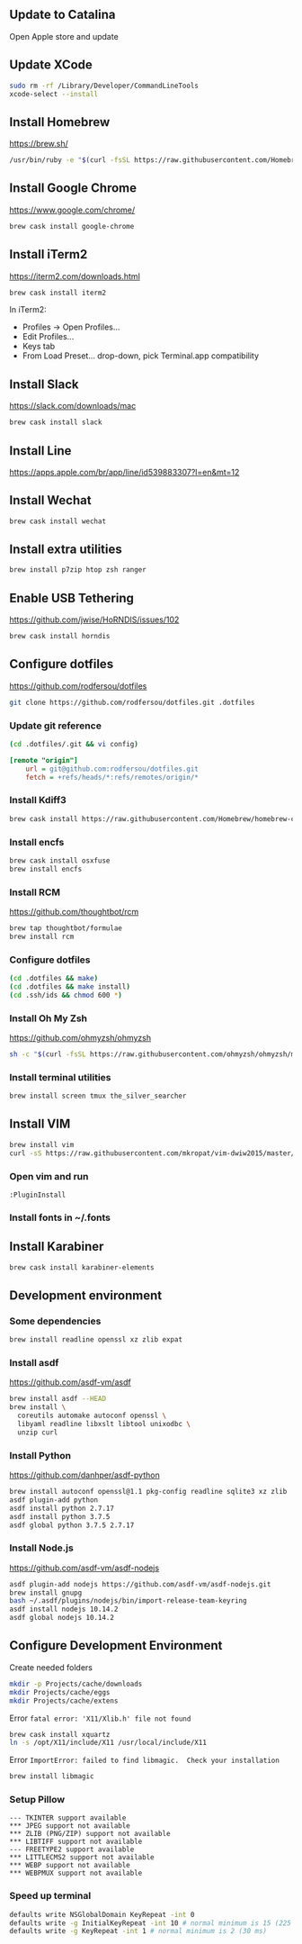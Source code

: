 ## Update to Catalina
Open Apple store and update

## Update XCode
```bash
sudo rm -rf /Library/Developer/CommandLineTools
xcode-select --install
```

## Install Homebrew
https://brew.sh/
```bash
/usr/bin/ruby -e "$(curl -fsSL https://raw.githubusercontent.com/Homebrew/install/master/install)"
```

## Install Google Chrome
https://www.google.com/chrome/
```bash
brew cask install google-chrome
```

## Install iTerm2
https://iterm2.com/downloads.html
```bash
brew cask install iterm2
```

In iTerm2:
* Profiles -> Open Profiles...
* Edit Profiles...
* Keys tab
* From Load Preset... drop-down, pick Terminal.app compatibility

## Install Slack
https://slack.com/downloads/mac
```bash
brew cask install slack
```

## Install Line
https://apps.apple.com/br/app/line/id539883307?l=en&mt=12

## Install Wechat
```bash
brew cask install wechat
```

## Install extra utilities
```bash
brew install p7zip htop zsh ranger
```

## Enable USB Tethering
https://github.com/jwise/HoRNDIS/issues/102
```bash
brew cask install horndis
```

## Configure dotfiles
https://github.com/rodfersou/dotfiles
```bash
git clone https://github.com/rodfersou/dotfiles.git .dotfiles
```
### Update git reference
```bash
(cd .dotfiles/.git && vi config)
```
```ini
[remote "origin"]
    url = git@github.com:rodfersou/dotfiles.git
    fetch = +refs/heads/*:refs/remotes/origin/*
```

### Install Kdiff3
```bash
brew cask install https://raw.githubusercontent.com/Homebrew/homebrew-cask/6a96e5ea44803e52a43c0c89242390f75d1581ab/Casks/kdiff3.rb
```

### Install encfs
```bash
brew cask install osxfuse
brew install encfs
```

### Install RCM
https://github.com/thoughtbot/rcm
```bash
brew tap thoughtbot/formulae
brew install rcm
```

### Configure dotfiles
```bash
(cd .dotfiles && make)
(cd .dotfiles && make install)
(cd .ssh/ids && chmod 600 *)
```

### Install Oh My Zsh
https://github.com/ohmyzsh/ohmyzsh
```bash
sh -c "$(curl -fsSL https://raw.githubusercontent.com/ohmyzsh/ohmyzsh/master/tools/install.sh)"
```

### Install terminal utilities
```bash
brew install screen tmux the_silver_searcher
```

## Install VIM
```bash
brew install vim
curl -sS https://raw.githubusercontent.com/mkropat/vim-dwiw2015/master/bootstrap.sh | sh
```

### Open vim and run
```
:PluginInstall
```

### Install fonts in ~/.fonts

## Install Karabiner
```bash
brew cask install karabiner-elements
```

## Development environment
### Some dependencies
```bash
brew install readline openssl xz zlib expat
```

### Install asdf
https://github.com/asdf-vm/asdf
```bash
brew install asdf --HEAD
brew install \
  coreutils automake autoconf openssl \
  libyaml readline libxslt libtool unixodbc \
  unzip curl
```

### Install Python
https://github.com/danhper/asdf-python
```bash
brew install autoconf openssl@1.1 pkg-config readline sqlite3 xz zlib
asdf plugin-add python
asdf install python 2.7.17
asdf install python 3.7.5
asdf global python 3.7.5 2.7.17
```

### Install Node.js
https://github.com/asdf-vm/asdf-nodejs
```bash
asdf plugin-add nodejs https://github.com/asdf-vm/asdf-nodejs.git
brew install gnupg
bash ~/.asdf/plugins/nodejs/bin/import-release-team-keyring
asdf install nodejs 10.14.2
asdf global nodejs 10.14.2
```

## Configure Development Environment
Create needed folders
```bash
mkdir -p Projects/cache/downloads
mkdir Projects/cache/eggs
mkdir Projects/cache/extens
```

Error `fatal error: 'X11/Xlib.h' file not found`
```bash
brew cask install xquartz
ln -s /opt/X11/include/X11 /usr/local/include/X11
```

Error `ImportError: failed to find libmagic.  Check your installation`
```bash
brew install libmagic
```

### Setup Pillow
```
--- TKINTER support available
*** JPEG support not available
*** ZLIB (PNG/ZIP) support not available
*** LIBTIFF support not available
--- FREETYPE2 support available
*** LITTLECMS2 support not available
*** WEBP support not available
*** WEBPMUX support not available
```

### Speed up terminal
```bash
defaults write NSGlobalDomain KeyRepeat -int 0
defaults write -g InitialKeyRepeat -int 10 # normal minimum is 15 (225 ms)
defaults write -g KeyRepeat -int 1 # normal minimum is 2 (30 ms)
```
